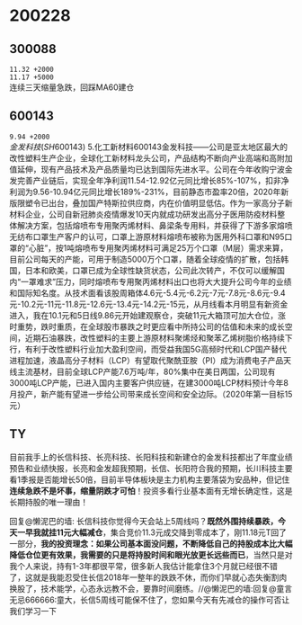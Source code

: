 # 200228
## 300088
`11.32 +2000`  
`11.17 +5000`  
连续三天缩量急跌，回踩MA60建仓
## 600143
`9.94 +2000`  
$金发科技(SH600143)$ 5.化工新材料600143金发科技——公司是亚太地区最大的改性塑料生产企业，全球化工新材料龙头公司，产品结构不断向产业高端和高附加值延伸，现有产品技术及产品质量均已达到国际先进水平。公司在今年收购宁波金发完善产业链后，实现全年净利润11.54-12.92亿元同比增长85%-107%，扣非净利润为9.56-10.94亿元同比增长189%-231%，目前静态市盈率20倍，2020年新版限塑令已出台，叠加国产特斯拉供应商，内在价值明显低估。作为一家高分子新材料企业，公司自新冠肺炎疫情爆发10天内就成功研发出高分子医用防疫材料整体解决方案，包括熔喷布专用聚丙烯材料、鼻梁条专用料，并获得了下游多家熔喷无纺布口罩生产客户的认可，口罩上游原材料熔喷布被称为医用外科口罩和N95口罩的“心脏”，按1吨熔喷布专用聚丙烯材料可满足25万个口罩（M层）需求来算，目前公司每天的产能，可用于制造5000万个口罩，随着全球疫情的扩散，包括韩国，日本和欧美，口罩已成为全球性缺货状态，公司此次转产，不仅可以缓解国内“一罩难求”压力，同时熔喷布专用聚丙烯材料出口也将大大提升公司今年的业绩和国际知名度。从技术面看该股周箱体4.6元-5.4元-6.2元-7元-7.8元-8.6元-9.4元-10.2元-11元-11.8元-12.6元-13.4元-14.2元-15元，从月线看本月明显有新资金进入，我在10.1元和5日线9.86元开始建观察仓，突破11元大箱顶可加大仓位，涨时重势，跌时重质，在全球股市暴跌之时更应看中所持公司的估值和未来的成长空间，近期石油暴跌，改性塑料的主要上游原材料聚烯烃和聚苯乙烯树脂价格持续下行，有利于改性塑料行业加大盈利空间，而受益我国5G高频时代和LCP国产替代进程加速，液晶高分子材料（LCP）有望取代聚酰亚胺（PI）成为消费电子产品天线主流基材，目前全球LCP产能7.6万吨/年，80%集中在美日两国，公司现有3000吨LCP产能，已进入国内主要客户供应链，在建3000吨LCP材料预计今年8月投产，新产能有望进一步给公司带来成长空间和安全边际。（2020年第一目标15元）
## TY
目前我手上的长信科技、长亮科技、长阳科技和新建仓的金发科技都出了年度业绩预告和业绩快报，长亮和金发超我预期，长信、长阳符合我的预期，长川科技主要看1季报是否能增长50倍，目前半导体板块是主力机构主要落袋为安品种，但记住**连续急跌不是坏事，缩量阴跌才可怕**！投资多看行业基本面有无增长确定性，这是长期持股的唯一理由！  

回复@懒泥巴的墙: 长信科技你觉得今天会站上5周线吗？**既然外围持续暴跌，今天一早我就挂11元大幅减仓**，集合竞价11.3元成交降到零成本了，刚11.18元T回了一部分，**我的投资理念：如果公司基本面没问题，不断降低自己的持股成本比大幅降低仓位更有效果，我需要的只是将持股时间和眼光放更长远些而已**，当然只是对我个人来说，持有1-3年都很平常，很多新人我估计能拿住3个月就已经很不错了，这就是我能忍受住长信2018年一整年的跌跌不休，而你们早就心态失衡割肉换股了，技术能学，心态永远教不会，要靠时间磨练。//@懒泥巴的墙:回复@童言无忌666666:童大，长信5周线可能保不住了，您如果今天有先减仓的操作可否让我们学习一下
